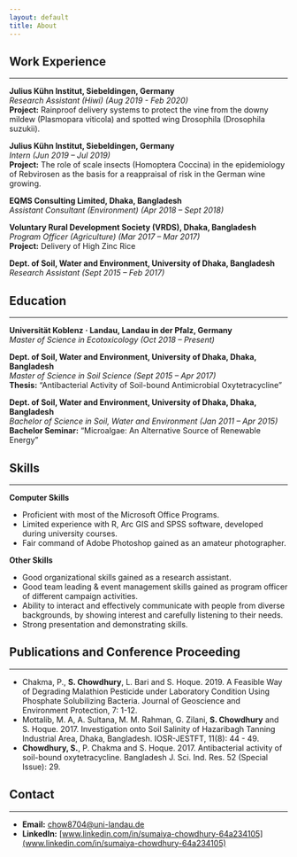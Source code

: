 ```yaml
---
layout: default
title: About
---
```

## **Work Experience**
---
**Julius Kühn Institut, Siebeldingen, Germany** <br />
*Research Assistant (Hiwi) (Aug 2019 - Feb 2020)* <br />
**Project:** Rainproof delivery systems to protect the vine from the downy mildew (Plasmopara viticola) and
spotted wing Drosophila (Drosophila suzukii).

**Julius Kühn Institut, Siebeldingen, Germany** <br />
*Intern (Jun 2019 – Jul 2019)* <br />
**Project:** The role of scale insects (Homoptera Coccina) in the epidemiology of Rebvirosen as the basis for a
reappraisal of risk in the German wine growing.

**EQMS Consulting Limited, Dhaka, Bangladesh** <br />
*Assistant Consultant (Environment) (Apr 2018 – Sept 2018)*

**Voluntary Rural Development Society (VRDS), Dhaka, Bangladesh** <br />
*Program Officer (Agriculture) (Mar 2017 – Mar 2017)* <br />
**Project:** Delivery of High Zinc Rice

**Dept. of Soil, Water and Environment, University of Dhaka, Bangladesh** <br />
*Research Assistant (Sept 2015 – Feb 2017)*

## **Education**
---
**Universität Koblenz · Landau, Landau in der Pfalz, Germany** <br />
*Master of Science in Ecotoxicology (Oct 2018 – Present)*

**Dept. of Soil, Water and Environment, University of Dhaka, Dhaka, Bangladesh** <br />
*Master of Science in Soil Science (Sept 2015 – Apr 2017)* <br />
**Thesis:** “Antibacterial Activity of Soil-bound Antimicrobial Oxytetracycline”

**Dept. of Soil, Water and Environment, University of Dhaka, Dhaka, Bangladesh** <br />
*Bachelor of Science in Soil, Water and Environment (Jan 2011 – Apr 2015)* <br />
**Bachelor Seminar:** “Microalgae: An Alternative Source of Renewable Energy”

## **Skills**
---
**Computer Skills**
* Proficient with most of the Microsoft Office Programs.
* Limited experience with R, Arc GIS and SPSS software, developed during university courses.
* Fair command of Adobe Photoshop gained as an amateur photographer.

**Other Skills**
* Good organizational skills gained as a research assistant.
* Good team leading & event management skills gained as program officer of different campaign activities.
* Ability to interact and effectively communicate with people from diverse backgrounds, by showing interest and carefully listening to their needs.
* Strong presentation and demonstrating skills.

## **Publications and Conference Proceeding**
---
* Chakma, P., **S. Chowdhury**, L. Bari and S. Hoque. 2019. A Feasible Way of Degrading Malathion Pesticide under Laboratory Condition Using Phosphate Solubilizing Bacteria. Journal of Geoscience and Environment Protection, 7: 1-12.
* Mottalib, M. A, A. Sultana, M. M. Rahman, G. Zilani, **S. Chowdhury** and S. Hoque. 2017. Investigation onto Soil Salinity of Hazaribagh Tanning Industrial Area, Dhaka, Bangladesh. IOSR-JESTFT, 11(8): 44 - 49.
* **Chowdhury, S.**, P. Chakma and S. Hoque. 2017. Antibacterial activity of soil-bound oxytetracycline. Bangladesh J. Sci. Ind. Res. 52 (Special Issue): 29.

## **Contact**
---
* **Email:** chow8704@uni-landau.de
* **LinkedIn:** [www.linkedin.com/in/sumaiya-chowdhury-64a234105](www.linkedin.com/in/sumaiya-chowdhury-64a234105)
